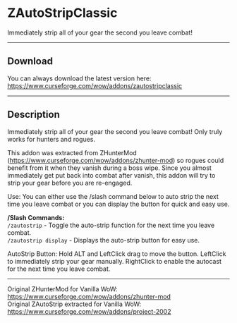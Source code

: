 # ZAutoStripClassic
Immediately strip all of your gear the second you leave combat!


***

## Download
You can always download the latest version here: https://www.curseforge.com/wow/addons/zautostripclassic

***

## Description

Immediately strip all of your gear the second you leave combat!
Only truly works for hunters and rogues.

This addon was extracted from ZHunterMod (https://www.curseforge.com/wow/addons/zhunter-mod) so rogues could benefit from it when they vanish during a boss wipe. Since you almost immediately get put back into combat after vanish, this addon will try to strip your gear before you are re-engaged.

Use: You can either use the /slash command below to auto strip the next time you leave combat or you can display the button for quick and easy use.

**/Slash Commands:** <br/>
``/zautostrip`` - Toggle the auto-strip function for the next time you leave combat. <br/>
``/zautostrip display`` - Displays the auto-strip button for easy use.

AutoStrip Button:
Hold ALT and LeftClick drag to move the button.
LeftClick to immediately strip your gear manually.
RightClick to enable the autocast for the next time you leave combat.

***

Original ZHunterMod for Vanilla WoW: https://www.curseforge.com/wow/addons/zhunter-mod <br/>
Original ZAutoStrip extracted for Vanilla WoW: https://www.curseforge.com/wow/addons/project-2002